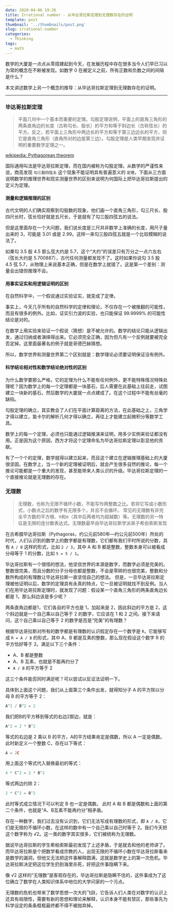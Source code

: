 ```yaml
---
date: 2020-04-06 19:26
title: Irrational number - 从毕达哥拉斯定理到无理数存在的证明
template: post
thumbnail: '../thumbnails/post.png'
slug: irrational-number
categories:
  - Thinking
tags:
  - math
---
```

数学的大厦是一点点从零搭建起到今天，在发展历程中存在很多当今人们早已习以为常的概念在不断被发现。如数字 0 在被定义之前，所有正数和负数之间的间隔是什么？

本文讲述数学上另一个概念的推导：从毕达哥拉斯定理到无理数存在的证明。

---

### 毕达哥拉斯定理

> 平面几何中一个基本而重要的定理。勾股定理说明，平面上的直角三角形的两条直角边的长度（古称勾长、股长）的平方和等于斜边长（古称弦长）的平方。反之，若平面上三角形中两边长的平方和等于第三边边长的平方，则它是直角三角形（直角所对的边是第三边）。勾股定理是人类早期发现并证明的重要数学定理之一。

<a target="_blank" href="https://en.wikipedia.org/wiki/Pythagorean_theorem">wikipedia: Pythagorean theorem</a>

国际通用叫法是毕达哥拉斯定理，而在国内被称为勾股定理。从数学的严谨性来说，商高发现 `勾三股四弦五` 这个现象不能证明具有普遍意义的 `定理`，下面从三方面说明数学的推理世界和现实测量世界的区别来说明为何国际上把毕达哥拉斯提出的定义为定理。

#### 测量和逻辑推理的区别

古代文明的人们确实观察到勾股数的现象，他们画一个直角三角形，勾三尺长、股四尺长时，弦长恰好就是五尺长，于是就有了勾三股四弦五的说法。

但是这里面存在一个大问题，我们说长度是三尺并非数学上准确的长度，用尺子量出来的 3，可能是 3.01 或是 2.99。这样一来勾三股四弦五就是一个比较模糊的说法了。

如果勾 3.5 股 4.5 那么弦大约是 5.7，这个“大约”的误差只有万分之一点六左右（弦长大约是 5.700887），古代任何测量都发现不了。这时如果你说勾 3.5 股 4.5 弦 5.7，从物理上来说基本正确，但是在数学上就错了。这是第一个差别：测量会出错但推理不会。

#### 用事实证实和用逻辑证明的区别

在自然科学中，一个假说通过实验证实，就变成了定律。

事实上，今天几乎所有的自然科学的定律和理论，不仅存在一个被推翻的可能性，而且有很多的例外。比如，证实引力波的实验，也只能保证 99.9999% 的可能性结论是对的。

在数学上用实验来验证一个假说（猜想）是不被允许的。数学的结论只能从逻辑出发，通过归纳或者演绎得出来。它必须完全正确，因为但凡有一个反例就要被完全否定掉。这里面最著名的例子就是哥德巴赫猜想。

所以，数学世界和测量世界第二个区别就是：数学理论必须要证明保证没有例外。

#### 科学结论相对性和数学结论绝对性的区别

为什么数学要那么严格，它的定理为什么不能有任何例外，更不能特殊情况特殊处理呢？因为数学上的每一个定理都是一块基石，后人需要在此基础上往前走，试图建立一块新的基石，然后数学的大厦就一点点建成了。在这个过程中不能有丝毫的缺陷。

勾股定理的确立，其实教会了人们在平面计算距离的方法，在此基础之上，三角学才得以建立，笛卡尔的解析几何才得以确立，再往上才能建立起微积分等数学工具。

数学上的每一个定理，必须也只能通过逻辑推演来证明，用多少实例来验证都没有用。正是因为这个原因，西方才将这个定理命名为毕达哥拉斯定理以彰显他的贡献。

有了一个个的定理，数学就得以建立起来，而且这个建立在逻辑推理基础上的大厦很坚固。在数学上，当一个新的定理被证明后，就会产生很多自然的推论，每一个推论可能都是一个重大的发现，甚至能带来人类认识的升级。毕达哥拉斯定理的一个直接推论就是无理数的存在。

### 无理数

> 无理数，也称为无限不循环小数，不能写作两整数之比。若将它写成小数形式，小数点之后的数字有无限多个，并且不会循环。 常见的无理数有非完全平方数的平方根、π和e（其中后两者均为超越数）等。无理数的另一特征是无限的连分数表达式。无理数最早由毕达哥拉斯学派弟子希伯索斯发现

在古希腊毕达哥拉斯（Pythagoras，约公元前580年—约公元前500年）所处的时代，人们认识到的数学上的数字都是有理数，它们都有我们平时所说的分数，具有 `A / B` 这样的形式，比如 `2 / 3`，其中 A 和 B 都是整数，整数本身可以被看成分母等于 1 的分数，比如 `5 = 5 / 1`。

毕达哥拉斯有一个很怪的想法，他坚信世界的本源是数字，而数字必须是完美的。整数很完美，而且分数的分子分母也都是整数，不会是零碎的也很完美，整数和分数所构成的有理数让毕达哥拉斯一直坚信自己的想法。
但是，一旦毕达哥拉斯定理被他证明以后，数学的定理具有永真的特点，它一旦被证明就找不到反例。当人们在用毕达哥拉斯定理时，就发现了问题：假设某一个直角三角形的两条直角边长都是 1，那么斜边该是多少呢？

两条直角边都是1，它们各自的平方也是 1，加起来是 2，因此斜边的平方是 2，这个斜边就是一个自己乘以自己等于 2 的数字，它应该在 1 和 2 之间。接下来请问，这个自己乘以自己等于 2 的数字是否是“完美”的有理数？

根据毕达哥拉斯对所有的数字都是有理数的认识假定存在一个数字是 `R`，它能够写成 `R = A / B` 的形式，其中 A、B 都是互素的整数，那么现在假设这个数字 R 的平方恰好等于 2。满足以下三个条件：

- A、B 都是整数
- A、B 互素，也就是不能再约分了
- `A / B` 的平方等于 2

这三个条件能否同时满足呢？可以尝试以反证法证明一下。

具体到上面这个问题，我们从上面第三个条件出发，就得知分子 A 的平方除以分母 B 的平方等于 2：

```js
A^2 / B^2 = 2
```

我们把B的平方移到等式的右边2那边，就是：

```js
A^2 = 2 * B^2
```

等式的右边是 2 乘以 B 的平方，A的平方结果肯定是偶数，所以 A 一定是偶数。此时新定义一个整数 C，存在以下等式：

```js
A = 2C
```

用上面这个等式代入替换最初的等式：

```js
4 * C^2 = 2 * B^2
```

等式两边约除 2：

```js
2 * C^2 = B^2
```

此时等式成立情况下可以判定 B 也一定是偶数。
此时 A 和 B 都是偶数和上面的第二个条件，也就是“A、B互素不能再约分”相矛盾。

存在一种数字，我们过去没有认识到，它们无法写成有理数的形式，即 `A / B`，它们是无限的不循环小数，在这样的数中有一个自己乘以自己时等于 2。我们今天把这个数字称为 √2。这一类的数字其实很多，它们被统称为无理数。

据说毕达哥拉斯的学生希帕索斯最初发现了上述矛盾，于是就去和他的老师讲了。而毕达哥拉斯是个把数学看成宗教的人，出现无限的不循环小数在毕达哥拉斯看来是数学的漏洞，但他又无法把这件事解释圆满，这就是数学史上的第一次危机。毕达哥拉斯决定把这位学生扔到海里杀死，好把这件事隐瞒下来。

像 √2 这样的“无理数”是客观存在的，毕达哥拉斯是隐瞒不住的，这件事成为了这位确立了数学在人类知识体系中地位的大学问家的一个污点。

无理数的危机也带来了数学思想一次大的飞跃，它告诉人们人类在对数字的认识上还具有局限性，需要有新的思想和理论来解释，认识本身不能有禁区，那些事先为科学设定的条条框框最终都不得不被抛弃掉。
